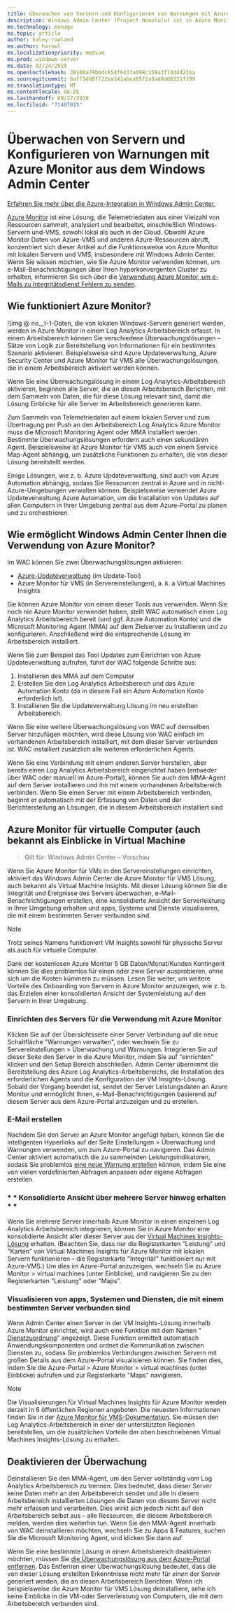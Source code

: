 ```yaml
---
title: Überwachen von Servern und Konfigurieren von Warnungen mit Azure Monitor aus dem Windows Admin Center
description: Windows Admin Center (Project Honolulu) ist in Azure Monitor integriert
ms.technology: manage
ms.topic: article
author: haley-rowland
ms.author: harowl
ms.localizationpriority: medium
ms.prod: windows-server
ms.date: 03/24/2019
ms.openlocfilehash: 28108a79bbdc654f6437a698c158a3f74d4423ba
ms.sourcegitcommit: 6aff3d88ff22ea141a6ea6572a5ad8dd6321f199
ms.translationtype: MT
ms.contentlocale: de-DE
ms.lasthandoff: 09/27/2019
ms.locfileid: "71407015"
---
```

# <a name="monitor-servers-and-configure-alerts-with-azure-monitor-from-windows-admin-center"></a>Überwachen von Servern und Konfigurieren von Warnungen mit Azure Monitor aus dem Windows Admin Center

[Erfahren Sie mehr über die Azure-Integration in Windows Admin Center.](../plan/azure-integration-options.md)

[Azure Monitor](https://docs.microsoft.com/azure/azure-monitor/overview) ist eine Lösung, die Telemetriedaten aus einer Vielzahl von Ressourcen sammelt, analysiert und bearbeitet, einschließlich Windows-Servern und-VMS, sowohl lokal als auch in der Cloud. Obwohl Azure Monitor Daten von Azure-VMS und anderen Azure-Ressourcen abruft, konzentriert sich dieser Artikel auf die Funktionsweise von Azure Monitor mit lokalen Servern und VMS, insbesondere mit Windows Admin Center. Wenn Sie wissen möchten, wie Sie Azure Monitor verwenden können, um e-Mail-Benachrichtigungen über Ihren hyperkonvergenten Cluster zu erhalten, informieren Sie sich über die [Verwendung Azure Monitor, um e-Mails zu Integritätsdienst Fehlern zu senden](https://docs.microsoft.com/windows-server/storage/storage-spaces/configure-azure-monitor).

## <a name="how-does-azure-monitor-work"></a>Wie funktioniert Azure Monitor?
![img @ no__t-1-Daten, die von lokalen Windows-Servern generiert werden, werden in Azure Monitor in einem Log Analytics Arbeitsbereich erfasst. In einem Arbeitsbereich können Sie verschiedene Überwachungslösungen – Sätze von Logik zur Bereitstellung von Informationen für ein bestimmtes Szenario aktivieren. Beispielsweise sind Azure Updateverwaltung, Azure Security Center und Azure Monitor für VMS alle Überwachungslösungen, die in einem Arbeitsbereich aktiviert werden können. 

Wenn Sie eine Überwachungslösung in einem Log Analytics-Arbeitsbereich aktivieren, beginnen alle Server, die an diesen Arbeitsbereich Berichten, mit dem Sammeln von Daten, die für diese Lösung relevant sind, damit die Lösung Einblicke für alle Server im Arbeitsbereich generieren kann. 

Zum Sammeln von Telemetriedaten auf einem lokalen Server und zum Übertragung per Push an den Arbeitsbereich Log Analytics Azure Monitor muss die Microsoft Monitoring Agent oder MMA installiert werden. Bestimmte Überwachungslösungen erfordern auch einen sekundären Agent. Beispielsweise ist Azure Monitor für VMS auch von einem Service Map-Agent abhängig, um zusätzliche Funktionen zu erhalten, die von dieser Lösung bereitstellt werden. 

Einige Lösungen, wie z. b. Azure Updateverwaltung, sind auch von Azure Automation abhängig, sodass Sie Ressourcen zentral in Azure und in nicht-Azure-Umgebungen verwalten können. Beispielsweise verwendet Azure Updateverwaltung Azure Automation, um die Installation von Updates auf allen Computern in Ihrer Umgebung zentral aus dem Azure-Portal zu planen und zu orchestrieren.


## <a name="how-does-windows-admin-center-enable-you-to-use-azure-monitor"></a>Wie ermöglicht Windows Admin Center Ihnen die Verwendung von Azure Monitor?

Im WAC können Sie zwei Überwachungslösungen aktivieren:

- [Azure-Updateverwaltung](azure-update-management.md) (im Update-Tool)
- Azure Monitor für VMS (in Servereinstellungen), a. k. a Virtual Machines Insights

Sie können Azure Monitor von einem dieser Tools aus verwenden. Wenn Sie noch nie Azure Monitor verwendet haben, stellt WAC automatisch einen Log Analytics Arbeitsbereich bereit (und ggf. Azure Automation Konto) und die Microsoft Monitoring Agent (MMA) auf dem Zielserver zu installieren und zu konfigurieren. Anschließend wird die entsprechende Lösung im Arbeitsbereich installiert. 

Wenn Sie zum Beispiel das Tool Updates zum Einrichten von Azure Updateverwaltung aufrufen, führt der WAC folgende Schritte aus:

1. Installieren des MMA auf dem Computer
2. Erstellen Sie den Log Analytics Arbeitsbereich und das Azure Automation Konto (da in diesem Fall ein Azure Automation Konto erforderlich ist).
3. Installieren Sie die Updateverwaltung Lösung im neu erstellten Arbeitsbereich.

Wenn Sie eine weitere Überwachungslösung von WAC auf demselben Server hinzufügen möchten, wird diese Lösung von WAC einfach im vorhandenen Arbeitsbereich installiert, mit dem dieser Server verbunden ist. WAC installiert zusätzlich alle weiteren erforderlichen Agents.

Wenn Sie eine Verbindung mit einem anderen Server herstellen, aber bereits einen Log Analytics Arbeitsbereich eingerichtet haben (entweder über WAC oder manuell im Azure-Portal), können Sie auch den MMA-Agent auf dem Server installieren und ihn mit einem vorhandenen Arbeitsbereich verbinden. Wenn Sie einen Server mit einem Arbeitsbereich verbinden, beginnt er automatisch mit der Erfassung von Daten und der Berichterstellung an Lösungen, die in diesem Arbeitsbereich installiert sind

## <a name="azure-monitor-for-virtual-machines-aka-virtual-machine-insights"></a>Azure Monitor für virtuelle Computer (auch bekannt als Einblicke in Virtual Machine
>Gilt für: Windows Admin Center – Vorschau

Wenn Sie Azure Monitor für VMs in den Servereinstellungen einrichten, aktiviert das Windows Admin Center die Azure Monitor für VMS Lösung, auch bekannt als Virtual Machine Insights. Mit dieser Lösung können Sie die Integrität und Ereignisse des Servers überwachen, e-Mail-Benachrichtigungen erstellen, eine konsolidierte Ansicht der Serverleistung in Ihrer Umgebung erhalten und apps, Systeme und Dienste visualisieren, die mit einem bestimmten Server verbunden sind.

> [!NOTE]
> Trotz seines Namens funktioniert VM Insights sowohl für physische Server als auch für virtuelle Computer.

Dank der kostenlosen Azure Monitor 5 GB Daten/Monat/Kunden Kontingent können Sie dies problemlos für einen oder zwei Server ausprobieren, ohne sich um die Kosten kümmern zu müssen. Lesen Sie weiter, um weitere Vorteile des Onboarding von Servern in Azure Monitor anzuzeigen, wie z. b. das Erzielen einer konsolidierten Ansicht der Systemleistung auf den Servern in Ihrer Umgebung.

### <a name="set-up-your-server-for-use-with-azure-monitor"></a>**Einrichten des Servers für die Verwendung mit Azure Monitor**

Klicken Sie auf der Übersichtsseite einer Server Verbindung auf die neue Schaltfläche "Warnungen verwalten", oder wechseln Sie zu Servereinstellungen > Überwachung und Warnungen. Integrieren Sie auf dieser Seite den Server in die Azure Monitor, indem Sie auf "einrichten" klicken und den Setup Bereich abschließen. Admin Center übernimmt die Bereitstellung des Azure Log Analytics-Arbeitsbereichs, die Installation des erforderlichen Agents und die Konfiguration der VM Insights-Lösung. Sobald der Vorgang beendet ist, sendet der Server Leistungsdaten an Azure Monitor und ermöglicht Ihnen, e-Mail-Benachrichtigungen basierend auf diesem Server aus dem Azure-Portal anzuzeigen und zu erstellen.

### <a name="create-email-alerts"></a>**E-Mail erstellen**

Nachdem Sie den Server an Azure Monitor angefügt haben, können Sie die intelligenten Hyperlinks auf der Seite Einstellungen > Überwachung und Warnungen verwenden, um zum Azure-Portal zu navigieren. Das Admin Center aktiviert automatisch die zu sammelnden Leistungsindikatoren, sodass Sie problemlos [eine neue Warnung erstellen](https://docs.microsoft.com/azure/azure-monitor/platform/alerts-log) können, indem Sie eine von vielen vordefinierten Abfragen anpassen oder eigene Abfragen erstellen.

### <a name="get-a-consolidated-view-across-multiple-servers-"></a>\* * Konsolidierte Ansicht über mehrere Server hinweg erhalten * *

Wenn Sie mehrere Server innerhalb Azure Monitor in einen einzelnen Log Analytics Arbeitsbereich integrieren, können Sie in Azure Monitor eine konsolidierte Ansicht aller dieser Server aus der [Virtual Machines Insights-Lösung](https://docs.microsoft.com/azure/azure-monitor/insights/vminsights-overview) erhalten.  (Beachten Sie, dass nur die Registerkarten "Leistung" und "Karten" von Virtual Machines Insights für Azure Monitor mit lokalen Servern funktionieren – die Registerkarte "Integrität" funktioniert nur mit Azure-VMS.) Um dies im Azure-Portal anzuzeigen, wechseln Sie zu Azure Monitor > virtual machines (unter Einblicke), und navigieren Sie zu den Registerkarten "Leistung" oder "Maps".

### <a name="visualize-apps-systems-and-services-connected-to-a-given-server"></a>**Visualisieren von apps, Systemen und Diensten, die mit einem bestimmten Server verbunden sind**

Wenn Admin Center einen Server in der VM Insights-Lösung innerhalb Azure Monitor einrichtet, wird auch eine Funktion mit dem Namen " [Dienstzuordnung](https://docs.microsoft.com/azure/azure-monitor/insights/service-map)" angezeigt. Diese Funktion ermittelt automatisch Anwendungskomponenten und ordnet die Kommunikation zwischen Diensten zu, sodass Sie problemlos Verbindungen zwischen Servern mit großen Details aus dem Azure-Portal visualisieren können. Sie finden dies, indem Sie die Azure-Portal > Azure Monitor > virtual machines (unter Einblicke) aufrufen und zur Registerkarte "Maps" navigieren.

> [!NOTE]
> Die Visualisierungen für Virtual Machines Insights für Azure Monitor werden derzeit in 6 öffentlichen Regionen angeboten.  Die neuesten Informationen finden Sie in der [Azure Monitor für VMS-Dokumentation](https://docs.microsoft.com/azure/azure-monitor/insights/vminsights-onboard#log-analytics).  Sie müssen den Log Analytics-Arbeitsbereich in einer der unterstützten Regionen bereitstellen, um die zusätzlichen Vorteile der oben beschriebenen Virtual Machines Insights-Lösung zu erhalten.

## <a name="disabling-monitoring"></a>Deaktivieren der Überwachung

Deinstallieren Sie den MMA-Agent, um den Server vollständig vom Log Analytics Arbeitsbereich zu trennen. Dies bedeutet, dass dieser Server keine Daten mehr an den Arbeitsbereich sendet und alle in diesem Arbeitsbereich installierten Lösungen die Daten von diesem Server nicht mehr erfassen und verarbeiten. Dies wirkt sich jedoch nicht auf den Arbeitsbereich selbst aus – alle Ressourcen, die diesem Arbeitsbereich melden, werden dies weiterhin tun. Wenn Sie den MMA-Agent innerhalb von WAC deinstallieren möchten, wechseln Sie zu Apps & Features, suchen Sie die Microsoft Monitoring Agent, und klicken Sie dann auf

Wenn Sie eine bestimmte Lösung in einem Arbeitsbereich deaktivieren möchten, müssen Sie [die Überwachungslösung aus dem Azure-Portal entfernen](https://docs.microsoft.com/azure/azure-monitor/insights/solutions#remove-a-management-solution). Das Entfernen einer Überwachungslösung bedeutet, dass die von dieser Lösung erstellten Erkenntnisse nicht mehr für _einen_ der Server generiert werden, die an diesen Arbeitsbereich Berichten. Wenn ich beispielsweise die Azure Monitor für VMS Lösung deinstalliere, sehe ich keine Einblicke in die VM-oder Serverleistung von Computern, die mit dem Arbeitsbereich verbunden sind.
